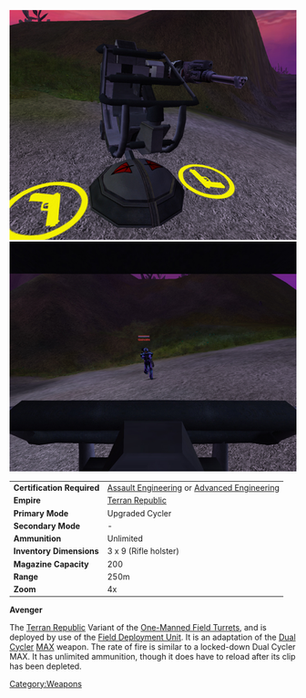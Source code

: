 ![](images/Avenger.jpg "fig:Avenger.jpg")
![](images/AvengerInside.jpg "fig:AvengerInside.jpg")

|                            |                                                                                                                  |
| -------------------------- | ---------------------------------------------------------------------------------------------------------------- |
| **Certification Required** | [Assault Engineering](Assault_Engineering "wikilink") or [Advanced Engineering](Advanced_Engineering "wikilink") |
| **Empire**                 | [Terran Republic](Terran_Republic "wikilink")                                                                    |
| **Primary Mode**           | Upgraded Cycler                                                                                                  |
| **Secondary Mode**         | \-                                                                                                               |
| **Ammunition**             | Unlimited                                                                                                        |
| **Inventory Dimensions**   | 3 x 9 (Rifle holster)                                                                                            |
| **Magazine Capacity**      | 200                                                                                                              |
| **Range**                  | 250m                                                                                                             |
| **Zoom**                   | 4x                                                                                                               |

**Avenger**

The [Terran Republic](Terran_Republic "wikilink") Variant of the
[One-Manned Field Turrets](One-Manned_Field_Turret "wikilink"), and is
deployed by use of the [Field Deployment
Unit](Field_Deployment_Unit "wikilink"). It is an adaptation of the
[Dual Cycler](Dual_Cycler "wikilink") [MAX](MAX "wikilink") weapon. The
rate of fire is similar to a locked-down Dual Cycler MAX. It has
unlimited ammunition, though it does have to reload after its clip has
been depleted.

[Category:Weapons](Category:Weapons "wikilink")
